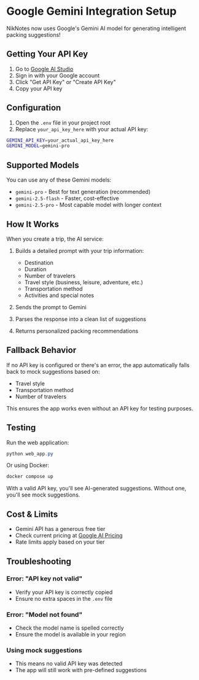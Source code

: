 # Google Gemini Integration Setup

NikNotes now uses Google's Gemini AI model for generating intelligent packing suggestions!

## Getting Your API Key

1. Go to [Google AI Studio](https://makersuite.google.com/app/apikey)
2. Sign in with your Google account
3. Click "Get API Key" or "Create API Key"
4. Copy your API key

## Configuration

1. Open the `.env` file in your project root
2. Replace `your_api_key_here` with your actual API key:

```bash
GEMINI_API_KEY=your_actual_api_key_here
GEMINI_MODEL=gemini-pro
```

## Supported Models

You can use any of these Gemini models:

- `gemini-pro` - Best for text generation (recommended)
- `gemini-2.5-flash` - Faster, cost-effective
- `gemini-2.5-pro` - Most capable model with longer context

## How It Works

When you create a trip, the AI service:

1. Builds a detailed prompt with your trip information:

   - Destination
   - Duration
   - Number of travelers
   - Travel style (business, leisure, adventure, etc.)
   - Transportation method
   - Activities and special notes

2. Sends the prompt to Gemini
3. Parses the response into a clean list of suggestions
4. Returns personalized packing recommendations

## Fallback Behavior

If no API key is configured or there's an error, the app automatically falls back to mock suggestions based on:

- Travel style
- Transportation method
- Number of travelers

This ensures the app works even without an API key for testing purposes.

## Testing

Run the web application:

```powershell
python web_app.py
```

Or using Docker:

```powershell
docker compose up
```

With a valid API key, you'll see AI-generated suggestions. Without one, you'll see mock suggestions.

## Cost & Limits

- Gemini API has a generous free tier
- Check current pricing at [Google AI Pricing](https://ai.google.dev/pricing)
- Rate limits apply based on your tier

## Troubleshooting

### Error: "API key not valid"

- Verify your API key is correctly copied
- Ensure no extra spaces in the `.env` file

### Error: "Model not found"

- Check the model name is spelled correctly
- Ensure the model is available in your region

### Using mock suggestions

- This means no valid API key was detected
- The app will still work with pre-defined suggestions
